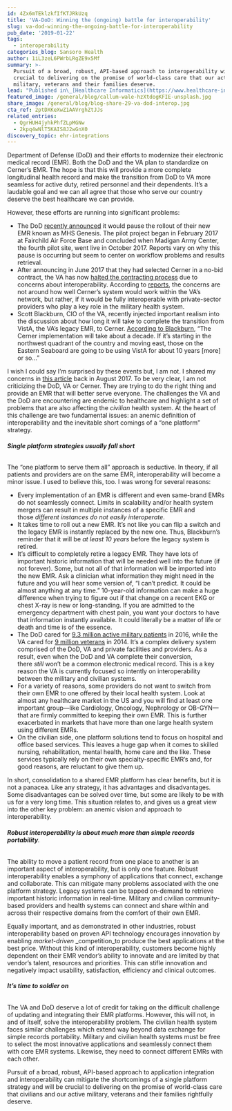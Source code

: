 ```yaml
---
id: 4Zx6mTEklzkfIfKTJRkUzq
title: 'VA-DoD: Winning the (ongoing) battle for interoperability'
slug: va-dod-winning-the-ongoing-battle-for-interoperability
pub_date: '2019-01-22'
tags:
  - interoperability
categories_blog: Sansoro Health
author: 1iL3zeL6PWrbLRgZE9x5Mf
summary: >-
  Pursuit of a broad, robust, API-based approach to interoperability will be
  crucial to delivering on the promise of world-class care that our active
  military, veterans and their families deserve. 
lead: "Published in\_[Healthcare Informatics](https://www.healthcare-informatics.com/blogs/david-levin/ehr/va-dod-winning-ongoing-battle-interoperability)\n\n_Pursuit of a broad, robust, API-based approach to interoperability will be crucial to delivering on the promise of world-class care that our active military, veterans and their families deserve._"
featured_image: /general/blog/callum-wale-hzXtdogKFIE-unsplash.jpg
share_image: /general/blog/blog-share-29-va-dod-interop.jpg
cta_ref: 2ptDXKeXwZ1AAVrghZtJJs
related_entries:
  - QgrHUH4jyhkPhfZLpMGNw
  - 2kpq4wNlT5KAIS8J2wGnX0
discovery_topic: ehr-integrations
---
```

Department of Defense (DoD) and their efforts to modernize their electronic medical record (EMR). Both the DoD and the VA plan to standardize on Cerner’s EMR. The hope is that this will provide a more complete longitudinal health record and make the transition from DoD to VA more seamless for active duty, retired personnel and their dependents. It’s a laudable goal and we can all agree that those who serve our country deserve the best healthcare we can provide.

However, these efforts are running into significant problems:

- The DoD [recently announced](https://www.beckershospitalreview.com/ehrs/dod-to-pause-cerner-ehr-rollout-for-8-weeks-5-things-to-know.html) it would pause the rollout of their new EMR known as MHS Genesis. The pilot project began in February 2017 at Fairchild Air Force Base and concluded when Madigan Army Center, the fourth pilot site, went live in October 2017. Reports vary on why this pause is occurring but seem to center on workflow problems and results retrieval.
- After announcing in June 2017 that they had selected Cerner in a no-bid contract, the VA has now [halted the contracting process](https://www.politico.com/story/2017/12/13/shulkin-cerner-contract-held-up-by-interoperability-questions-294971) due to concerns about interoperability. According to [reports](https://www.bizjournals.com/kansascity/news/2017/12/14/veterans-affairs-cerner-interoperability-questions.html), the concerns are not around how well Cerner’s system would work within the VA’s network, but rather, if it would be fully interoperable with private-sector providers who play a key role in the military health system.
- Scott Blackburn, CIO of the VA, recently injected important realism into the discussion about how long it will take to complete the transition from VistA, the VA’s legacy EMR, to Cerner. [According to Blackburn](https://www.fedscoop.com/va-cio-expect-another-10-years-vista-facilities-new-ehr-rollout/), “The Cerner implementation will take about a decade. If it’s starting in the northwest quadrant of the country and moving east, those on the Eastern Seaboard are going to be using VistA for about 10 years [more] or so…”

I wish I could say I’m surprised by these events but, I am not. I shared my concerns in [this article](https://www.healthcare-informatics.com/blogs/david-levin/interoperability/va-dod-winning-battle-interoperability) back in August 2017. To be very clear, I am not criticizing the DoD, VA or Cerner. They are trying to do the right thing and provide an EMR that will better serve everyone. The challenges the VA and the DoD are encountering are endemic to healthcare and highlight a set of problems that are also affecting the _civilian_ health system. At the heart of this challenge are two fundamental issues: an anemic definition of interoperability and the inevitable short comings of a “one platform” strategy.

###### **Single platform strategies usually fall short**

The “one platform to serve them all” approach is seductive. In theory, if all patients and providers are on the same EMR, interoperability will become a minor issue. I used to believe this, too. I was wrong for several reasons:

- Every implementation of an EMR is different and even same-brand EMRs do not seamlessly connect. Limits in scalability and/or health system mergers can result in multiple instances of a specific EMR and those _different instances do not easily interoperate_.
- It takes time to roll out a new EMR. It’s not like you can flip a switch and the legacy EMR is instantly replaced by the new one. Thus, Blackburn’s reminder that it will be _at least 10 years_ before the legacy system is retired.
- It’s difficult to completely retire a legacy EMR. They have lots of important historic information that will be needed well into the future (if not forever). Some, but not all of that information will be imported into the new EMR. Ask a clinician what information they might need in the future and you will hear some version of, “I can’t predict. It could be almost anything at any time.” 10-year-old information can make a huge difference when trying to figure out if that change on a recent EKG or chest X-ray is new or long-standing. If you are admitted to the emergency department with chest pain, you want your doctors to have that information instantly available. It could literally be a matter of life or death and time is of the essence.
- The DoD cared for [9.3 million active military patients](https://health.mil/I-Am-A/Media/Media-Center/Patient-Population-Statistics/Patient-Numbers-By-State) in 2016, while the VA cared for [9 million veterans](https://fas.org/sgp/crs/misc/R43579.pdf) in 2014. It’s a complex delivery system comprised of the DoD, VA and private facilities and providers. As a result, even when the DoD and VA complete their conversion, there _still_ won’t be a common electronic medical record. This is a key reason the VA is currently focused so intently on interoperability between the military and civilian systems.
- For a variety of reasons, some providers do not want to switch from their own EMR to one offered by their local health system. Look at almost any healthcare market in the US and you will find at least one important group—like Cardiology, Oncology, Nephrology or OB-GYN—that are firmly committed to keeping their own EMR. This is further exacerbated in markets that have more than one large health system using different EMRs.
- On the civilian side, one platform solutions tend to focus on hospital and office based services. This leaves a huge gap when it comes to skilled nursing, rehabilitation, mental health, home care and the like. These services typically rely on their own specialty-specific EMR’s and, for good reasons, are reluctant to give them up.

In short, consolidation to a shared EMR platform has clear benefits, but it is not a panacea. Like any strategy, it has advantages and disadvantages. Some disadvantages can be solved over time, but some are likely to be with us for a very long time. This situation relates to, and gives us a great view into the other key problem: an anemic vision and approach to interoperability.

###### **_Robust interoperability is about much more than simple records portability_**.

The ability to move a patient record from one place to another is an important aspect of interoperability, but is only one feature. Robust interoperability enables a symphony of applications that connect, exchange and collaborate. This can mitigate many problems associated with the one platform strategy. Legacy systems can be tapped on-demand to retrieve important historic information in real-time. Military and civilian community-based providers and health systems can connect and share within and across their respective domains from the comfort of their own EMR.

Equally important, and as demonstrated in other industries, robust interoperability based on proven API technology encourages innovation by enabling _market-driven_ _competition_to produce the best applications at the best price. Without this kind of interoperability, customers become highly dependent on their EMR vendor’s ability to innovate and are limited by that vendor’s talent, resources and priorities. This can stifle innovation and negatively impact usability, satisfaction, efficiency and clinical outcomes.

###### **It’s time to soldier on**

The VA and DoD deserve a lot of credit for taking on the difficult challenge of updating and integrating their EMR platforms. However, this will not, in and of itself, solve the interoperability problem. The civilian health system faces similar challenges which extend way beyond data exchange for simple records portability. Military and civilian health systems must be free to select the most innovative applications and seamlessly connect them with core EMR systems. Likewise, they need to connect different EMRs with each other.

Pursuit of a broad, robust, API-based approach to application integration and interoperability can mitigate the shortcomings of a single platform strategy and will be crucial to delivering on the promise of world-class care that civilians and our active military, veterans and their families rightfully deserve.
  